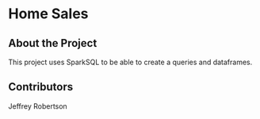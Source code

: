 # Home Sales

## About the Project
This project uses SparkSQL to be able to create a queries and dataframes.

## Contributors
Jeffrey Robertson
